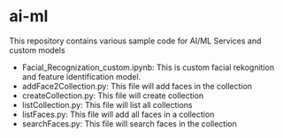 # ai-ml
This repository contains various sample code for AI/ML Services and custom models

- Facial_Recognization_custom.ipynb: This is custom facial rekognition and feature identification model. 
- addFace2Collection.py: This file will add faces in the collection
- createCollection.py: This file will create collection
- listCollection.py: This file will list all collections
- listFaces.py: This file will add all faces in a collection
- searchFaces.py: This file will search faces in the collection
